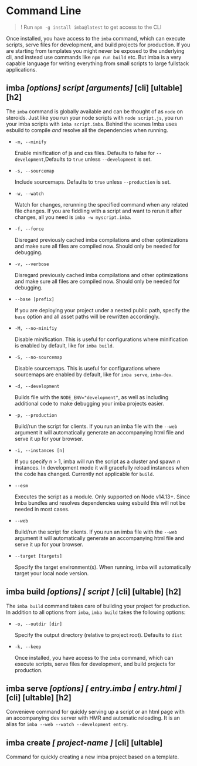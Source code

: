 # Command Line

> ! Run `npm -g install imba@latest` to get access to the CLI

Once installed, you have access to the `imba` command, which can execute scripts, serve files for development, and build projects for production. If you are starting from templates you might never be exposed to the underlying cli, and instead use commands like `npm run build` etc. But imba is a very capable language for writing everything from small scripts to large fullstack applications.

## imba *&#91;options&#93; script &#91;arguments&#93;* [cli] [ultable] [h2]

The `imba` command is globally available and can be thought of as `node` on steroids. Just like you run your node scripts with `node script.js`, you run your imba scripts with `imba script.imba`. Behind the scenes Imba uses esbuild to compile _and_ resolve all the dependencies when running.

* `-m, --minify`

    Enable minification of js and css files. Defaults to false for `--development`,Defaults to `true` unless `--development` is set.

* `-s, --sourcemap`
    
    Include sourcemaps. Defaults to `true` unless `--production` is set.

* `-w, --watch`
    
    Watch for changes, rerunning the specified command when any related file changes. If you are fiddling with a script and want to rerun it after changes, all you need is `imba -w myscript.imba`.

* `-f, --force`

    Disregard previously cached imba compilations and other optimizations and make sure all files are compiled now. Should only be needed for debugging.

* `-v, --verbose`

    Disregard previously cached imba compilations and other optimizations and make sure all files are compiled now. Should only be needed for debugging.

* `--base [prefix]`
    
    If you are deploying your project under a nested public path, specify the `base` option and all asset paths will be rewritten accordingly.

* `-M, --no-minifiy`

    Disable minification. This is useful for configurations where minification is enabled by default, like for `imba build`.

* `-S, --no-sourcemap`

    Disable sourcemaps. This is useful for configurations where sourcemaps are enabled by default, like for `imba serve`, `imba-dev`.

* `-d, --development`

    Builds file with the `NODE_ENV="development"`, as well as including additional code to make debugging your imba projects easier. 

* `-p, --production`

    Build/run the script for clients. If you run an imba file with the `--web` argument it will automatically generate an accompanying html file and serve it up for your browser.

* `-i, --instances [n]`

    If you specify n > 1, imba will run the script as a cluster and spawn *n* instances. In development mode it will gracefully reload instances when the
    code has changed. Currently not applicable for `build`.

* `--esm`

    Executes the script as a module. Only supported on Node v14.13+. Since Imba bundles and resolves dependencies using esbuild this will not be needed in most cases.

* `--web`

    Build/run the script for clients. If you run an imba file with the `--web` argument it will automatically generate an accompanying html file and serve it up for your browser.

* `--target [targets]`

    Specify the target environment(s). When running, imba will automatically target your local node version.


## imba build *&#91;options&#93; &#91; script &#93;* [cli] [ultable] [h2]

The `imba build` command takes care of building your project for production.  In addition to all options from `imba`, `imba build` takes the following options:

* `-o, --outdir [dir]`
    
    Specify the output directory (relative to project root). Defaults to `dist`

* `-k, --keep`

    Once installed, you have access to the `imba` command, which can execute scripts, serve files for development, and build projects for production.

## imba serve *&#91;options&#93; &#91; entry.imba | entry.html &#93;* [cli] [ultable] [h2]

Convenieve command for quickly serving up a script or an html page with an accompanying dev server with HMR and automatic reloading. It is an alias for `imba --web --watch --development entry`.

## imba create *&#91; project-name &#93;* [cli] [ultable]

Command for quickly creating a new imba project based on a template.
